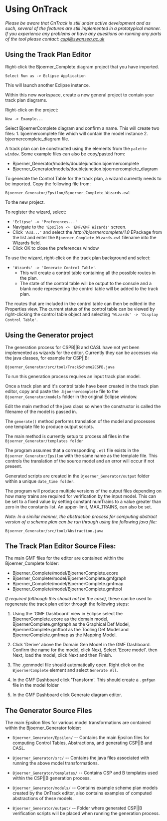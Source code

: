 # Using OnTrack

*Please be aware that OnTrack is still under active development and as such, several of the features are still implemented in a prototypical manner.*
*If you experience any problems or have any questions on running any parts of the tool please contact: cspj@swansea.ac.uk*


## Using the Track Plan Editor

Right-click the Bjoerner_Complete.diagram project that you have
imported.

`Select Run as -> Eclipse Application`

This will launch another Eclipse instance.

Within this new workspace, create a new general project to contain your track plan diagrams.

Right-click on the project:

`New -> Example...`

Select BjoernerComplete diagram and confirm a name. This will create two files:
	1. bjoernercomplete file which will contain the model instance
	2. bjoernercomplete_diagram file.

A track plan can be constructed using the elements from the `palette window`.
Some example files can also be copy/pasted from:

* Bjoerner_Generator/models/doublejunction.bjoernercomplete
* Bjoerner_Generator/models/doublejunction.bjoernercomplete_diagram

To generate the Control Table for the track plan, a wizard currently needs to be imported. Copy the following file from:

`Bjoerner_Generator/Epsilon/Bjoerner_Complete_Wizards.ewl`

To the new project.

To register the wizard, select:

* `'Eclipse' -> 'Preferences...'`
* Navigate to the `'Epsilon -> 'EMF/GMF Wizards'` screen. 
* Click `'Add...'` and select the *http://bjoernercomplete/1.0* EPackage from the list and enter the `Bjoerner_Complete_Wizards.ewl` filename into the Wizards field.
* Click OK to close the preferences window

To use the wizard, right-click on the track plan background and select:

* `'Wizards' -> 'Generate Control Table'`. 
	* This will create a control table containing all the possible routes in the plan. 
	* The state of the control table will be output to the console and a blank node representing the control table will be added to the track plan.

The routes that are included in the control table can then be edited in the Properties view. The current status of the control table can be
viewed by right-clicking the control table object and selecting `'Wizards' -> 'Display Control Table'`.


## Using the Generator project

The generation process for CSPB||B and CASL have not yet been implemented as wizards for the editor. Currently they can be accesses via the java classes, for example for CSP||B:

`Bjoerner_Generator/src/tool/TrackScheme2CSPB.java`

To run this generation process requires an input track plan model. 

Once a track plan and it's control table have been created in the track plan editor, copy and paste the `.bjoernercomplete` file to the `Bjoerner_Generator/models` folder in the original Eclipse window.

Edit the main method of the java class so when the constructor is called the filename of the model is passed in.

The `generate()` method performs translation of the model and processes one template file to produce output scripts. 

The main method is currently setup to process all files in the `Bjoerner_Generator/templates folder` 

The program assumes that a corresponding `.etl` file exists in the `Bjoerner_Generator/Epsilon` with the same name as the template file. This controls the translation of the source model and an error will occur if not present.

Generated scripts are created in the `Bjoerner_Generator/output` folder within a unique `date_time folder`.

The program will produce multiple versions of the output files depending on how many trains are required for verification by the input model. This can be set to a fixed value by setting constant numTrains to a value greater than zero in the constants list. An upper-limit, MAX_TRAINS, can also be set.

*Note: In a similar manner, the abstraction process for computing abstract version of a scheme plan can be run through using the following java file:*

`Bjoerner_Generator/src/tool/Abstraction.java`

## The Track Plan Editor Source Files:

The main GMF files for the editor are contained within the Bjoerner_Complete folder:

* Bjoerner_Complete/model/BjoernerComplete.ecore
* Bjoerner_Complete/model/BjoernerComplete.gmfgraph
* Bjoerner_Complete/model/BjoernerComplete.gmfmap
* Bjoerner_Complete/model/BjoernerComplete.gmftool

*If required (although this should not be the case)*, these can be used to regenerate the track plan editor through the following steps:

1. Using the 'GMF Dashboard' view in Eclipse select the BjoernerComplete.ecore as the domain model, BjoernerComplete.gmfgraph as the Graphical Def Model, BjoernerComplete.gmftool as the Tooling Def Model and BjoernerComplete.gmfmap as the Mapping Model.

2. Click 'Derive' above the Domain Gen Model in the GMF Dashboard. Confirm the name for the model, click Next, Select 'Ecore model'. then Next, load the model, click Next and then Finish.

3. The .genmodel file should automatically open. Right click on the `BjoernerComplete` element and select `Generate All`.

4. In the GMF Dashboard click 'Transform'. This should create a `.gmfgen` file in the model folder

5. In the GMF Dashboard click Generate diagram editor.


## The Generator Source Files

The main Epsilon files for various model transformations are contained within the Bjoerner_Generator folder:

* `Bjoerner_Generator/Epsilon/` -- Contains the main Epsilon files for computing Control Tables, Abstractions, and generating CSP||B and CASL.

* `Bjoerner_Generator/src/` -- Contains the java files associated with running the above model transformations.

* `Bjoerner_Generator/templates/` -- Contains CSP and B templates used within the CSP||B generation process.

* `Bjoerner_Generator/models/` -- Contains example scheme plan models created by the OnTrack editor, also contains examples of computed abstractions of these models.

* `Bjoerner_Generator/output/` -- Folder where generated CSP||B verification scripts will be placed when running the generation process.